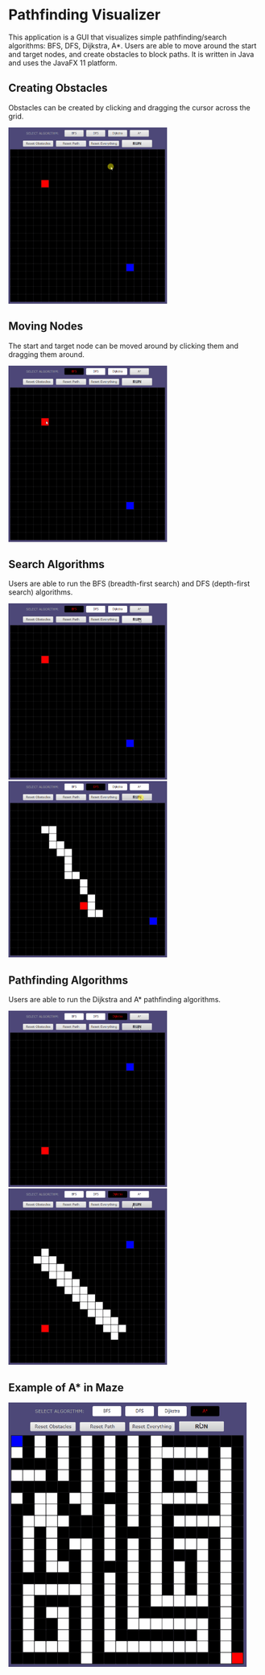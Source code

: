 # Pathfinding Visualizer
This application is a GUI that visualizes simple pathfinding/search algorithms: BFS, DFS, Dijkstra, A*. Users are able to move around the start and target nodes, and create obstacles to block paths. It is written in Java and uses the JavaFX 11 platform.
<br />

## Creating Obstacles
Obstacles can be created by clicking and dragging the cursor across the grid.

<img src="src/PathfindingVisualizerFX/demonstration/obstacle.gif" width="315" height="350" alt="Creating obstacles" />
<br />

## Moving Nodes
The start and target node can be moved around by clicking them and dragging them around.

<img src="src/PathfindingVisualizerFX/demonstration/moveNode.gif" width="315" height="350" alt="Moving nodes" />
<br />

## Search Algorithms
Users are able to run the BFS (breadth-first search) and DFS (depth-first search) algorithms.

<img src="src/PathfindingVisualizerFX/demonstration/search.gif" width="315" height="350" alt="Search algorithms" />
<img src="src/PathfindingVisualizerFX/demonstration/searchBlocked.gif" width="315" height="350" alt="Search algorithms with obstacles" />
<br />

## Pathfinding Algorithms
Users are able to run the Dijkstra and A* pathfinding algorithms.

<img src="src/PathfindingVisualizerFX/demonstration/pathfinding.gif" width="315" height="350" alt="Pathfinding algorithms" />
<img src="src/PathfindingVisualizerFX/demonstration/pathfindingBlocked.gif" width="315" height="350" alt="Pathfinding algorithms with obstacles" />
<br />

## Example of A* in Maze

<img src="src/PathfindingVisualizerFX/demonstration/aStar.gif" width="472.5" height="525" alt="Pathfinding algorithms with obstacles" />
